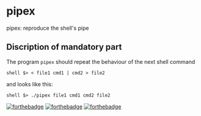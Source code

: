 # pipex
  pipex: reproduce the shell's pipe 
  
## Discription of mandatory part
The program ```pipex``` should repeat the behaviour of the next shell command

```shell $> < file1 cmd1 | cmd2 > file2 ```

and looks like this:

```shell $> ./pipex file1 cmd1 cmd2 file2 ```

[![forthebadge](https://forthebadge.com/images/badges/built-with-love.svg)](https://forthebadge.com)
[![forthebadge](https://forthebadge.com/images/badges/made-with-c.svg)](https://forthebadge.com)
[![forthebadge](https://forthebadge.com/images/badges/powered-by-coffee.svg)](https://forthebadge.com)
